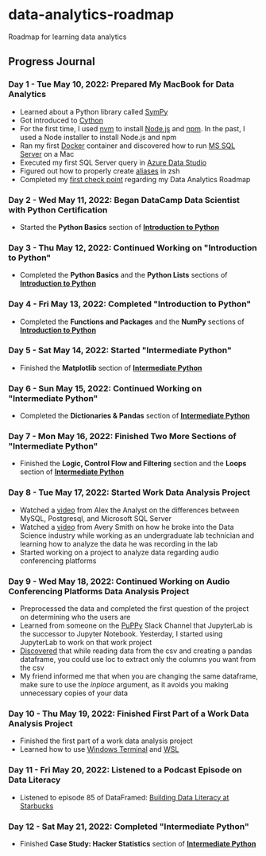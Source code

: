 # data-analytics-roadmap
Roadmap for learning data analytics 

## Progress Journal

### Day 1 - Tue May 10, 2022: Prepared My MacBook for Data Analytics
- Learned about a Python library called [SymPy](https://www.sympy.org/en/index.html)
- Got introduced to [Cython](https://pypi.org/project/Cython/)
- For the first time, I used [nvm](https://github.com/nvm-sh/nvm) to install [Node.js](https://github.com/nvm-sh/nvm) and [npm](https://www.npmjs.com/). In the past, I used a Node installer to install Node.js and npm
- Ran my first [Docker](https://www.docker.com/) container and discovered how to run [MS SQL Server](https://www.microsoft.com/en-us/sql-server/sql-server-2019) on a Mac
- Executed my first SQL Server query in [Azure Data Studio](https://docs.microsoft.com/en-us/sql/azure-data-studio/download-azure-data-studio?view=sql-server-ver15)
- Figured out how to properly create [aliases](https://youtu.be/G2GlntF9TKw) in zsh
- Completed my [first check point](https://github.com/users/dannydore/projects/1/views/1) regarding my Data Analytics Roadmap

### Day 2 - Wed May 11, 2022: Began DataCamp Data Scientist with Python Certification
- Started the **Python Basics** section of [**Introduction to Python**](https://campus.datacamp.com/courses/intro-to-python-for-data-science)

### Day 3 - Thu May 12, 2022: Continued Working on "Introduction to Python"
- Completed the **Python Basics** and the **Python Lists** sections of [**Introduction to Python**](https://campus.datacamp.com/courses/intro-to-python-for-data-science)

### Day 4 - Fri May 13, 2022: Completed "Introduction to Python"
- Completed the **Functions and Packages** and the **NumPy** sections of [**Introduction to Python**](https://campus.datacamp.com/courses/intro-to-python-for-data-science)

### Day 5 - Sat May 14, 2022: Started "Intermediate Python"
- Finished the **Matplotlib** section of [**Intermediate Python**](https://campus.datacamp.com/courses/intro-to-python-for-data-science)

### Day 6 - Sun May 15, 2022: Continued Working on "Intermediate Python"
- Completed the **Dictionaries & Pandas** section of [**Intermediate Python**](https://campus.datacamp.com/courses/intro-to-python-for-data-science)

### Day 7 - Mon May 16, 2022: Finished Two More Sections of "Intermediate Python"
- Finished the **Logic, Control Flow and Filtering** section and the **Loops** section of [**Intermediate Python**](https://campus.datacamp.com/courses/intro-to-python-for-data-science)

### Day 8 - Tue May 17, 2022: Started Work Data Analysis Project
- Watched a [video](https://www.youtube.com/watch?v=Q7i6zxHVj2Q) from Alex the Analyst on the differences between MySQL, Postgresql, and Microsoft SQL Server
- Watched a [video](https://www.youtube.com/watch?v=IfYN51kDHJ4) from Avery Smith on how he broke into the Data Science industry while working as an undergraduate lab technician and learning how to analyze the data he was recording in the lab
- Started working on a project to analyze data regarding audio conferencing platforms

### Day 9 - Wed May 18, 2022: Continued Working on Audio Conferencing Platforms Data Analysis Project
- Preprocessed the data and completed the first question of the project on determining who the users are
- Learned from someone on the [PuPPy](https://www.pspython.com/app/) Slack Channel that JupyterLab is the successor to Jupyter Notebook. Yesterday, I started using JupyterLab to work on that work project
- [Discovered](https://stackoverflow.com/questions/49572579/pandas-drop-first-columns-after-csv-read) that while reading data from the csv and creating a pandas dataframe, you could use loc to extract only the columns you want from the csv
- My friend informed me that when you are changing the same dataframe, make sure to use the *inplace* argument, as it avoids you making unnecessary copies of your data

### Day 10 - Thu May 19, 2022: Finished First Part of a Work Data Analysis Project
- Finished the first part of a work data analysis project
- Learned how to use [Windows Terminal](https://apps.microsoft.com/store/detail/windows-terminal/9N0DX20HK701?hl=en-us&gl=US) and [WSL](https://docs.microsoft.com/en-us/windows/wsl/setup/environment)

### Day 11 - Fri May 20, 2022: Listened to a Podcast Episode on Data Literacy
- Listened to episode 85 of DataFramed: [Building Data Literacy at Starbucks](https://open.spotify.com/episode/1AOAJOQnGKeFLo6luHAlA6?si=4a44e891f9f94665)

### Day 12 - Sat May 21, 2022: Completed "Intermediate Python"
- Finished **Case Study: Hacker Statistics** section of [**Intermediate Python**](https://app.datacamp.com/learn/courses/intermediate-python)
